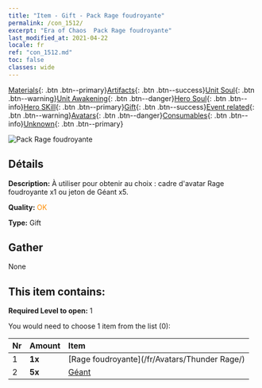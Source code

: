 ```yaml
---
title: "Item - Gift - Pack Rage foudroyante"
permalink: /con_1512/
excerpt: "Era of Chaos  Pack Rage foudroyante"
last_modified_at: 2021-04-22
locale: fr
ref: "con_1512.md"
toc: false
classes: wide
---
```

 [Materials](/ItemsFR/){: .btn .btn--primary}[Artifacts](/ItemsFR/Artifacts/){: .btn .btn--success}[Unit Soul](/ItemsFR/UnitSoul/){: .btn .btn--warning}[Unit Awakening](/ItemsFR/UnitAwakening/){: .btn .btn--danger}[Hero Soul](/ItemsFR/HeroSoul/){: .btn .btn--info}[Hero SKill](/ItemsFR/HeroSkill/){: .btn .btn--primary}[Gift](/ItemsFR/Gift/){: .btn .btn--success}[Event related](/ItemsFR/Events/){: .btn .btn--warning}[Avatars](/ItemsFR/Avatars/){: .btn .btn--danger}[Consumables](/ItemsFR/Consumables/){: .btn .btn--info}[Unknown](/ItemsFR/Unknown/){: .btn .btn--primary}

 ![Pack Rage foudroyante](/images/t/i_907126.png)

## Détails
 **Description:** À utiliser pour obtenir au choix : cadre d'avatar Rage foudroyante x1 ou jeton de Géant x5.

 **Quality:** <span style="color: #FF8C00">OK</span>

 **Type:** Gift

## Gather

  None

## This item contains:

 **Required Level to open:** 1

 You would need to choose 1 item from the list (0):

  | Nr | Amount |     Item    |
  |:---|:-------|:------------|
  | 1 |  **1x** | [Rage foudroyante](/fr/Avatars/Thunder Rage/) |  | 
  | 2 |  **5x** | [Géant ](/ItemsFR/unt_241/) |  | 
